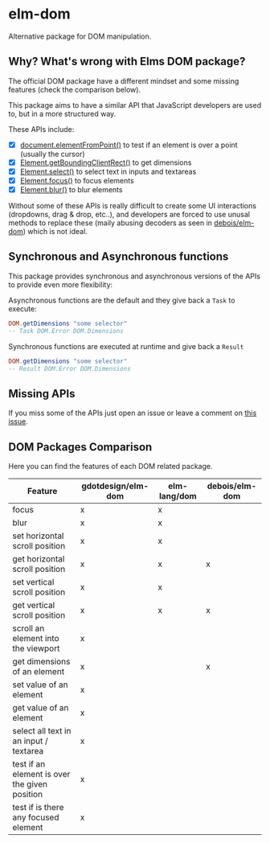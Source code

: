 # elm-dom
Alternative package for DOM manipulation.

## Why? What's wrong with Elms DOM package?
The official DOM package have a different mindset and some missing features (check the comparison below).

This package aims to have a similar API that JavaScript developers are used to, but in a more structured way. 

These APIs include:

- [x] [document.elementFromPoint()]() to test if an element is over a point (usually the cursor)
- [x] [Element.getBoundingClientRect()]() to get dimensions
- [x] [Element.select()]() to select text in inputs and textareas
- [x] [Element.focus()]() to focus elements
- [x] [Element.blur()]() to blur elements

Without some of these APIs is really difficult to create some UI interactions (dropdowns, drag & drop, etc..), and developers 
are forced to use unusal methods to replace these (maily abusing decoders as seen in [debois/elm-dom]()) which is not ideal.

## Synchronous and Asynchronous functions
This package provides synchronous and asynchronous versions of the APIs to provide even more flexibility:

Asynchronous functions are the default and they give back a `Task` to execute:
```elm
DOM.getDimensions "some selector"
-- Task DOM.Error DOM.Dimensions
```

Synchronous functions are executed at runtime and give back a `Result`
```elm
DOM.getDimensions "some selector"
-- Result DOM.Error DOM.Dimensions
```

## Missing APIs
If you miss some of the APIs just open an issue or leave a comment on [this issue](https://github.com/gdotdesign/elm-dom/issues/1).

## DOM Packages Comparison
Here you can find the features of each DOM related package.

Feature	| gdotdesign/elm-dom | elm-lang/dom |	debois/elm-dom 
--------|--------------------|--------------|---------------
focus	  | x                  | x	          |
blur    | x                  | x            |
set horizontal scroll position|	x	| x	 |
get horizontal scroll position|	x	| x |	x
set vertical scroll position|	x	| x |	
get vertical scroll position|	x	| x |	x
scroll an element into the viewport|	x	| 	
get dimensions of an element | x	| | x
set value of an element	| x		
get value of an element	| x		
select all text in an input / textarea | x			
test if an element is over the given position	| x		
test if is there any focused element | x		
